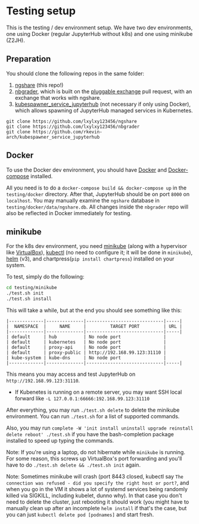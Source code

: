 # Testing setup

This is the testing / dev environment setup. We have two dev environments, one using Docker (regular JupyterHub without k8s) and one using minikube (Z2JH).

## Preparation
You should clone the following repos in the same folder:
1. [ngshare](https://github.com/lxylxy123456/ngshare) (this repo!)
2. [nbgrader](https://github.com/lxylxy123456/nbgrader), which is built on the [pluggable exchange](https://github.com/jupyter/nbgrader/pull/1238) pull request, with an exchange that works with ngshare.
4. [kubespawner_service_jupyterhub](https://github.com/rkevin-arch/kubespawner_service_jupyterhub) (not necessary if only using Docker), which allows spawning of JupyterHub managed services in Kubernetes.

```
git clone https://github.com/lxylxy123456/ngshare
git clone https://github.com/lxylxy123456/nbgrader
git clone https://github.com/rkevin-arch/kubespawner_service_jupyterhub
```

## Docker
To use the Docker dev environment, you should have [Docker](https://docs.docker.com/install/) and [Docker-compose](https://docs.docker.com/compose/install/) installed.

All you need is to do a `docker-compose build && docker-compose up` in the `testing/docker` directory. After that, JupyterHub should be on port `8000` on `localhost`. You may manually examine the `ngshare` database in `testing/docker/data/ngshare.db`. All changes inside the `nbgrader` repo will also be reflected in Docker immediately for testing.

## minikube

For the k8s dev environment, you need [minikube](https://kubernetes.io/docs/tasks/tools/install-minikube/) (along with a hypervisor like [VirtualBox](https://www.virtualbox.org/wiki/Downloads)), [kubectl](https://kubernetes.io/docs/tasks/tools/install-kubectl/) (no need to configure it; it will be done in `minikube`), [helm](https://helm.sh/docs/intro/install/) (v3), and chartpress(`pip install chartpress`) installed on your system.

To test, simply do the following:
```sh
cd testing/minikube
./test.sh init
./test.sh install
```
This will take a while, but at the end you should see something like this:
```
|-------------|--------------|-----------------------------|-----|
|  NAMESPACE  |     NAME     |         TARGET PORT         | URL |
|-------------|--------------|-----------------------------|-----|
| default     | hub          | No node port                |
| default     | kubernetes   | No node port                |
| default     | proxy-api    | No node port                |
| default     | proxy-public | http://192.168.99.123:31110 |
| kube-system | kube-dns     | No node port                |
|-------------|--------------|-----------------------------|-----|
```
This means you may access and test JupyterHub on `http://192.168.99.123:31110`.

* If Kubenetes is running on a remote server, you may want SSH local forward
 like `-L 127.0.0.1:66666:192.168.99.123:31110`

After everything, you may run `./test.sh delete` to delete the minikube environment. You can run `./test.sh` for a list of supported commands.

Also, you may run `complete -W 'init install uninstall upgrade reinstall delete reboot' ./test.sh` if you have the bash-completion package installed to speed up typing the commands.

Note: If you're using a laptop, do not hibernate while `minikube` is running. For some reason, this screws up VirtualBox's port forwarding and you'll have to do `./test.sh delete && ./test.sh init` again.

Note: Sometimes minikube will crash (port 8443 closed, kubectl say `The connection was refused - did you specify the right host or port?`, and when you go in the VM it shows a lot of systemd services being randomly killed via SIGKILL, including kubelet, dunno why). In that case you don't need to delete the cluster, just rebooting it should work (you might have to manually clean up after an incomplete `helm install` if that's the case, but you can just `kubectl delete pod [podnames]` and start fresh.
